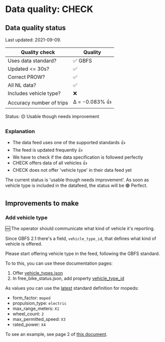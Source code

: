 # Data quality: CHECK

## Data quality status

Last updated: 2021-09-09.

| **Quality check**           | **Quality**
| --                          | --          |
| Uses data standard?         | ✅ GBFS
| Updated <= 30s?             | ✅
| Correct PROW?               | ✅
| All NL data?                | ✅
| Includes vehicle type?      | ❌
| Accuracy number of trips    | Δ = -0.083% 👍

Status: 🟡 Usable though needs improvement

### Explanation

- The data feed uses one of the supported standards 👍
- The feed is updated frequently 👍
- We have to check if the data specification is followed perfectly
- CHECK offers data of all vehicles 👍
- CHECK does not offer 'vehicle type' in their data feed yet

The current status is 'usable though needs improvement'. As soon as vehicle type is included in the datafeed, the status will be 🟢 Perfect.

## Improvements to make

### Add vehicle type

🆕 The operator should communicate what kind of vehicle it's reporting. 

Since GBFS 2.1 there's a field, `vehicle_type_id`, that defines what kind of vehicle is offered.

Please start offering vehicle type in the feed, following the GBFS standard.

To to this, you can use these documentation pages: 

1. Offer [vehicle_types.json](https://github.com/NABSA/gbfs/blob/master/gbfs.md#vehicle_typesjson-added-in-v21)
2. In free_bike_status.json, add property [vehicle_type_id](https://github.com/NABSA/gbfs/blob/master/gbfs.md#free_bike_statusjson)

As values you can use the [latest](https://github.com/NABSA/gbfs/pull/370) standard definition for mopeds:

- form_factor: `moped`
- propulsion_type: `electric`
- max_range_meters: `X1`
- wheel_count: `2`
- max_permitted_speed: `X3`
- rated_power: `X4`

To see an example, see page 2 of [this document](https://docs.google.com/document/d/1P_oDBnFvr9qzo0_5YbnrCDYptFQV9ZUOJGfi8ACD1GE/edit?usp=sharing).
